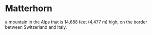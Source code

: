 #  Matterhorn

a mountain in the Alps that is 14,688 feet (4,477 m) high, on the border between Switzerland and Italy.
